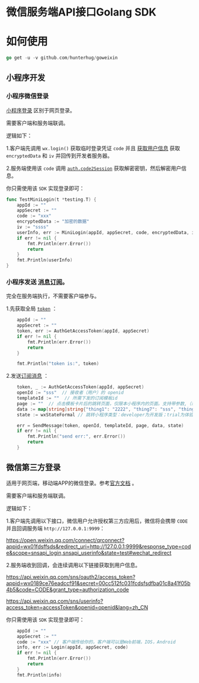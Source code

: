 # 微信服务端API接口Golang SDK

# 如何使用

```go
go get -u -v github.com/hunterhug/goweixin
```

## 小程序开发

### 小程序微信登录

[小程序登录](https://developers.weixin.qq.com/miniprogram/dev/framework/open-ability/login.html) 区别于网页登录。

需要客户端和服务端联调。

逻辑如下：

1.客户端先调用 `wx.login()` 获取临时登录凭证 `code` 并且 [获取用户信息](https://developers.weixin.qq.com/miniprogram/dev/api/open-api/user-info/wx.getUserProfile.html) 获取 `encryptedData` 和 `iv` 并回传到开发者服务器。

2.服务端使用该 `code` 调用 [`auth.code2Session`](https://developers.weixin.qq.com/miniprogram/dev/api-backend/open-api/login/auth.code2Session.html) 获取解密密钥，然后解密用户信息。

你只需使用该 `SDK` 实现登录即可：

```go
func TestMiniLogin(t *testing.T) {
	appId := ""
	appSecret := ""
	code := "xxx"
	encryptedData := "加密的数据"
	iv := "ssss"
	userInfo, err := MiniLogin(appId, appSecret, code, encryptedData, iv)
	if err != nil {
		fmt.Println(err.Error())
		return
	}
	fmt.Println(userInfo)
}
```

### 小程序发送 [消息订阅](https://developers.weixin.qq.com/miniprogram/dev/api/open-api/subscribe-message/wx.requestSubscribeMessage.html)。

完全在服务端执行，不需要客户端参与。

1.先获取全局 [`token`](https://developers.weixin.qq.com/miniprogram/dev/api-backend/open-api/access-token/auth.getAccessToken.html) ：

```go
	appId := ""
	appSecret := ""
	token, err := AuthGetAccessToken(appId, appSecret)
	if err != nil {
		fmt.Println(err.Error())
		return
	}

	fmt.Println("token is:", token)
```

2.发送[订阅消息](https://developers.weixin.qq.com/miniprogram/dev/api-backend/open-api/subscribe-message/subscribeMessage.send.html) ：

```go
	token, _ := AuthGetAccessToken(appId, appSecret)
	openId := "sss"  // 接收者（用户）的 openid
	templateId := ""  // 所需下发的订阅模板id
	page := ""  // 点击模板卡片后的跳转页面，仅限本小程序内的页面。支持带参数,（示例index?foo=bar）。该字段不填则模板无跳转。
	data := map[string]string{"thing1": "2222", "thing7": "sss", "thing3": "dddd"}
	state := wxStateFormal // 跳转小程序类型：developer为开发版；trial为体验版；formal为正式版；默认为正式版

	err = SendMessage(token, openId, templateId, page, data, state)
	if err != nil {
		fmt.Println("send err:", err.Error())
		return
	}
```

## 微信第三方登录

适用于网页端，移动端APP的微信登录。参考[官方文档](https://developers.weixin.qq.com/doc/oplatform/Website_App/WeChat_Login/Wechat_Login.html) 。

需要客户端和服务端联调。

逻辑如下：

1.客户端先调用以下接口，微信用户允许授权第三方应用后，微信将会携带 `CODE` 并且回调服务端 `http://127.0.0.1:9999`：

https://open.weixin.qq.com/connect/qrconnect?appid=wx01fdsffsds&redirect_uri=http://127.0.0.1:9999&response_type=code&scope=snsapi_login,snsapi_userinfo&state=test#wechat_redirect

2.服务端收到回调，会连续调用以下链接获取到用户信息。

https://api.weixin.qq.com/sns/oauth2/access_token?appid=wx0189ce76eadccf91&secret=00cc512fc031fcdsfsdfba01c8a41f05b4b5&code=CODE&grant_type=authorization_code

https://api.weixin.qq.com/sns/userinfo?access_token=accessToken&openid=openid&lang=zh_CN

你只需使用该 `SDK` 实现登录即可：

```go
	appId := ""
	appSecret := ""
	code := "xxx" // 客户端传给你的，客户端可以是Web前端，IOS，Android
	info, err := Login(appId, appSecret, code)
	if err != nil {
		fmt.Println(err.Error())
		return
	}
	fmt.Println(info)
```

